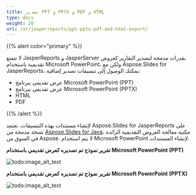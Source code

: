 ```yaml
---
title: تصدير PPT و PPTX و PDF و HTML
type: docs
weight: 20
url: /ar/jasperreports/ppt-pptx-pdf-and-html-export/
---
```


{{% alert color="primary" %}} 

لا تتمتع JasperReports و JasperServer بقدرات مدمجة لتصدير التقارير كعروض تقديمية باستخدام Microsoft PowerPoint، ولكن مع Aspose.Slides for JasperReports، يمكنك الوصول إلى تنسيقات تصدير إضافية:

- عرض تقديمي ببرنامج Microsoft PowerPoint (PPT)
- عرض تقديمي ببرنامج Microsoft PowerPoint (PPTX)
- HTML
- PDF

{{% /alert %}} 

لإنشاء مستندات بهذه التنسيقات، تعتمد Aspose.Slides for JasperReports على نسخة مدمجة من [Aspose.Slides for Java](https://products.aspose.com/slides/java/)، مكتبة معالجة العروض التقديمية الرائدة في السوق من Aspose. لا يتم استخدام Microsoft PowerPoint لإنشاء المستندات.



**تقرير نموذج تم تصديره كعرض تقديمي باستخدام Microsoft PowerPoint (PPT)** 

![todo:image_alt_text](ppt-pptx-pdf-and-html-export_1.png)

**تقرير نموذج تم تصديره كعرض تقديمي باستخدام Microsoft PowerPoint (PPTX)** 

![todo:image_alt_text](ppt-pptx-pdf-and-html-export_2.png)
